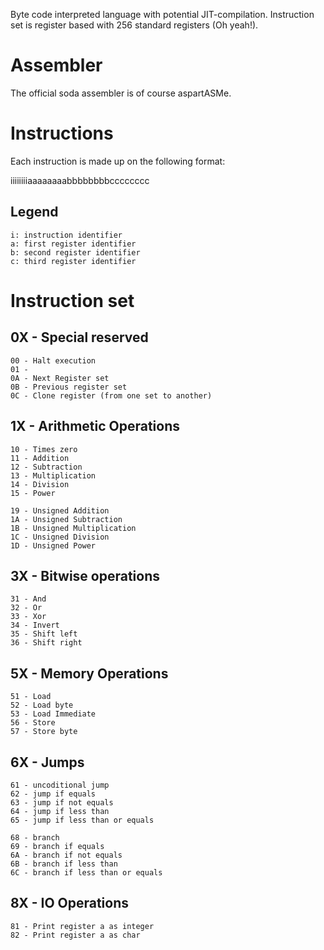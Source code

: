 Byte code interpreted language with potential JIT-compilation.
Instruction set is register based with 256 standard registers (Oh yeah!).

# Assembler
The official soda assembler is of course aspartASMe.

# Instructions
Each instruction is made up on the following format:

iiiiiiiiaaaaaaaabbbbbbbbcccccccc

## Legend
	i: instruction identifier
	a: first register identifier
	b: second register identifier
	c: third register identifier

# Instruction set
## 0X - Special reserved
	00 - Halt execution
	01 -
	0A - Next Register set
	0B - Previous register set
	0C - Clone register (from one set to another)

## 1X - Arithmetic Operations
	10 - Times zero
	11 - Addition
	12 - Subtraction
	13 - Multiplication
	14 - Division
	15 - Power

	19 - Unsigned Addition
	1A - Unsigned Subtraction
	1B - Unsigned Multiplication
	1C - Unsigned Division
	1D - Unsigned Power

## 3X - Bitwise operations
	31 - And
	32 - Or
	33 - Xor
	34 - Invert
	35 - Shift left
	36 - Shift right

## 5X - Memory Operations
	51 - Load
	52 - Load byte
	53 - Load Immediate
	56 - Store
	57 - Store byte

## 6X - Jumps
	61 - uncoditional jump
	62 - jump if equals
	63 - jump if not equals
	64 - jump if less than
	65 - jump if less than or equals

	68 - branch
	69 - branch if equals
	6A - branch if not equals
	6B - branch if less than
	6C - branch if less than or equals


## 8X - IO Operations
	81 - Print register a as integer
	82 - Print register a as char
##
